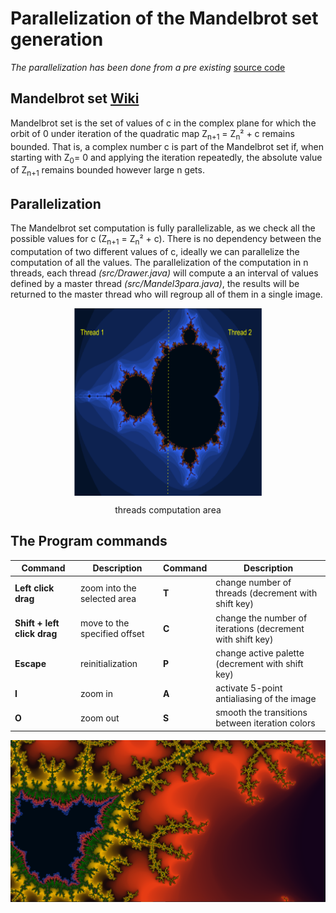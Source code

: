 # Parallelization of the Mandelbrot set generation 
*The parallelization has been done from a pre existing* [source code](http://java.rubikscube.info/s0urce/Mandel3.java)  
## Mandelbrot set [Wiki](https://en.wikipedia.org/wiki/Mandelbrot_set)
Mandelbrot set is the set of values of c in the complex plane for which the orbit of 0 under iteration of the quadratic map Z<sub>n+1</sub> = Z<sub>n</sub>&sup2; + c remains bounded. That is, a complex number c is part of the Mandelbrot set if, when starting with Z<sub>0</sub>= 0 and applying the iteration repeatedly, the absolute value of Z<sub>n+1</sub> remains bounded however large n gets. 
## Parallelization
The Mandelbrot set computation is fully parallelizable, as we check all the possible values for c (Z<sub>n+1</sub> = Z<sub>n</sub>&sup2; + c). There is no dependency between the computation of two different values of c, ideally we can parallelize the computation of all the values. The parallelization of the computation in n threads, each thread *(src/Drawer.java)* will compute a an interval of values defined by a master thread *(src/Mandel3para.java)*, the results will be returned to the master thread who will regroup all of them in a single image.
<p align="center">
 <img src="https://github.com/Ali-Ouahhabi/MandelbortSet/blob/master/MandelEx2threads.PNG"   align="middle" width="300" height="300" />
 <p align="center">threads computation area</p> 
</p>

## The Program commands

| Command | Description | Command | Description |
| --- | --- | --- | --- |
|**Left click drag**| zoom into the selected area| **T**| change number of threads (decrement with shift key)|
|**Shift + left click drag**| move to the specified offset|**C**| change the number of iterations (decrement with shift key)|
|**Escape**| reinitialization|**P**| change active palette (decrement with shift key)|
|**I**| zoom in|**A**| activate 5-point antialiasing of the image|
|**O**| zoom out|**S**| smooth the transitions between iteration colors|

<p align="center">
 <img src="https://github.com/Ali-Ouahhabi/MandelbortSet/blob/master/MandelEx.PNG"   align="middle"  />

</p>
